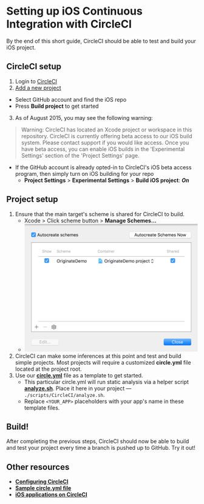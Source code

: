 # Setting up iOS Continuous Integration with CircleCI

By the end of this short guide, CircleCI should be able to test and build your iOS project.

## CircleCI setup

1. Login to [CircleCI](https://circleci.com/)
2. [Add a new project](https://circleci.com/add-projects)
  * Select GitHub account and find the iOS repo
  * Press **Build project** to get started
3. As of August 2015, you may see the following warning:

  > Warning: CircleCI has located an Xcode project or workspace in this repository. CircleCI is currently offering beta access to our iOS build system. Please contact support if you would like access. Once you have beta access, you can enable iOS builds in the 'Experimental Settings' section of the 'Project Settings' page.
  * If the GitHub account is already opted-in to CircleCI's iOS beta access program, then simply turn on iOS building for your repo
    * **Project Settings** > **Experimental Settings** > **Build iOS project**: ***On***


## Project setup

1. Ensure that the main target's scheme is shared for CircleCI to build.
   * Xcode > Click scheme button > **Manage Schemes...**
   * <img src="../../files/images/xcode-scheme-share.png" width="500">
2. CircleCI can make some inferences at this point and test and build simple projects. Most projects will require a customized **circle.yml** file located at the project root.
3. Use our [**circle.yml**](../../files/circle.yml) file as a template to get started.
   * This particular circle.yml will run static analysis via a helper script [**analyze.sh**](../../files/analyze.sh). Place it here in your project — `./scripts/CircleCI/analyze.sh`.
   * Replace `<YOUR_APP>` placeholders with your app's name in these template files.


## Build!

After completing the previous steps, CircleCI should now be able to build and test your project every time a branch is pushed up to GitHub. Try it out!


## Other resources

* [**Configuring CircleCI**](https://circleci.com/docs/configuration)
* [**Sample circle.yml file**](https://circleci.com/docs/config-sample)
* [**iOS applications on CircleCI**](https://circleci.com/docs/ios)

